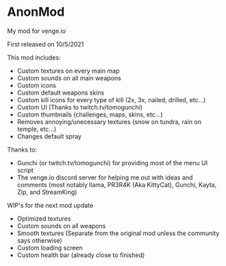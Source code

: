 # AnonMod
My mod for venge.io

First released on 10/5/2021

This mod includes:

- Custom textures on every main map
- Custom sounds on all main weapons
- Custom icons
- Custom default weapons skins
- Custom kill icons for every type of kill (2x, 3x, nailed, drilled, etc...)
- Custom UI (Thanks to twitch.tv/tomogunchi)
- Custom thumbnails (challenges, maps, skins, etc...)
- Removes annoying/unecessary textures (snow on tundra, rain on temple, etc...)
- Changes default spray

Thanks to:

- Gunchi (or twitch.tv/tomogunchi) for providing most of the menu UI script
- The venge.io discord server for helping me out with ideas and comments (most notably llama, PR3R4K (Aka KittyCat), Gunchi, Kayta, Zip, and StreamKing)

WIP's for the next mod update

- Optimized textures
- Custom sounds on all weapons
- Smooth textures (Separate from the original mod unless the community says otherwise)
- Custom loading screen
- Custom health bar (already close to finished)
